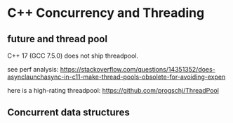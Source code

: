 # C++ Concurrency and Threading

## future and thread pool

C++ 17 (GCC 7.5.0) does not ship threadpool.

see perf analysis: <https://stackoverflow.com/questions/14351352/does-asynclaunchasync-in-c11-make-thread-pools-obsolete-for-avoiding-expen>

here is a high-rating threadpool: <https://github.com/progschj/ThreadPool>

## Concurrent data structures

